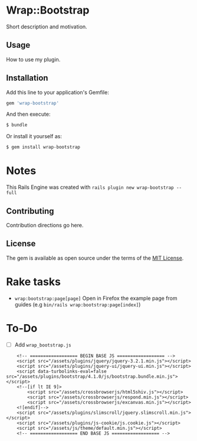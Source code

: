 # Wrap::Bootstrap
Short description and motivation.

## Usage
How to use my plugin.

## Installation
Add this line to your application's Gemfile:

```ruby
gem 'wrap-bootstrap'
```

And then execute:
```bash
$ bundle
```

Or install it yourself as:
```bash
$ gem install wrap-bootstrap
```

# Notes

This Rails Engine was created with `rails plugin new wrap-bootstrap --full`

## Contributing
Contribution directions go here.

## License
The gem is available as open source under the terms of the [MIT License](https://opensource.org/licenses/MIT).

# Rake tasks

- `wrap:bootstrap:page[page]` Open in Firefox the example page from guides (e.g `bin/rails wrap:bootstrap:page[index]`)

# To-Do

- [ ] Add `wrap_bootstrap.js`

```
	<!-- ================== BEGIN BASE JS ================== -->
	<script src="/assets/plugins/jquery/jquery-3.2.1.min.js"></script>
	<script src="/assets/plugins/jquery-ui/jquery-ui.min.js"></script>
	<script data-turbolinks-eval=false src="/assets/plugins/bootstrap/4.1.0/js/bootstrap.bundle.min.js"></script>
	<!--[if lt IE 9]>
		<script src="/assets/crossbrowserjs/html5shiv.js"></script>
		<script src="/assets/crossbrowserjs/respond.min.js"></script>
		<script src="/assets/crossbrowserjs/excanvas.min.js"></script>
	<![endif]-->
	<script src="/assets/plugins/slimscroll/jquery.slimscroll.min.js"></script>
	<script src="/assets/plugins/js-cookie/js.cookie.js"></script>
	<script src="/assets/js/theme/default.min.js"></script>
	<!-- ================== END BASE JS ================== -->
```
